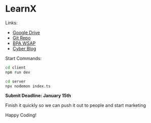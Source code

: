 # LearnX

Links:
- [Google Drive](https://drive.google.com/drive/u/1/folders/1WwJcx9ag_rtgRZKNNe-nNGaoFnEQlHTH)
- [Git Repo](https://github.com/jeffsummer08/LearnX)
- [BPA WSAP](https://members.bpa.org/?mdocs-file=37104#page63)
- [Cyber Blog](https://www.cyber-society.tech) <!-- In the future, we might want to integrate this with the website -->

Start Commands:
```bash
cd client
npm run dev
```
```bash
cd server
npx nodemon index.ts
```

**Submit Deadline: January 15th**

Finish it quickly so we can push it out to people and start marketing

Happy Coding!
